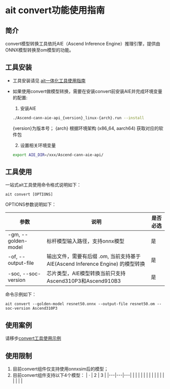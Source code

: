 # ait convert功能使用指南

## 简介

convert模型转换工具依托AIE（Ascend Inference Engine）推理引擎，提供由ONNX模型转换至om模型的功能。

## 工具安装

- 工具安装请见 [ait一体化工具使用指南](../../README.md)
- 如果使用convert做模型转换，需要在安装convert前安装AIE并完成环境变量的配置:
  1. 安装AIE  
  ```bash
  ./Ascend-cann-aie-api_{version}_linux-{arch}.run --install
  ```
  {version}为版本号；
  {arch} 根据环境架构 (x86_64, aarch64) 获取对应的软件包
  
  2. 设置相关环境变量
  ```bash
  export AIE_DIR=/xxx/Ascend-cann-aie-api/
  ```

## 工具使用

一站式ait工具使用命令格式说明如下：

```shell
ait convert [OPTIONS]
```

OPTIONS参数说明如下：

| 参数                  | 说明                                                       | 是否必选 |
|---------------------|----------------------------------------------------------|------|
| -gm, --golden-model | 标杆模型输入路径，支持onnx模型                                        | 是    |
| -of, --output-file  | 输出文件，需要有后缀 .om, 当前支持基于 AIE(Ascend Inference Engine) 的模型转换 | 是    |
| -soc, --soc-version | 芯片类型，AIE模型转换当前只支持Ascend310P3和Ascend910B3                 | 是    |

命令示例如下：

```shell
ait convert --golden-model resnet50.onnx --output-file resnet50.om --soc-version Ascend310P3 
```

## 使用案例
请移步[convert工具使用示例](../../examples/cli/convert/)

## 使用限制
1. 目前convert组件仅支持使用onnxsim后的模型；
2. 目前convert组件支持以下4个模型：
| · | 2 | 3 |
|---|---|---|
|   |   |   |
|   |   |   |
|   |   |   |
|   |   |   |





